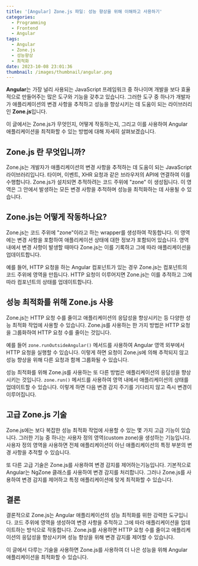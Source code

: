 ```yaml
---
title: '[Angular] Zone.js 파일: 성능 향상을 위해 이해하고 사용하기'
categories:
  - Programming
  - Frontend
  - Angular
tags:
  - Angular
  - Zone.js
  - 성능향상
  - 최적화
date: 2023-10-08 23:01:36
thumbnail: /images/thumbnail/angular.png
---
```


**Angular**는 가장 널리 사용되는 JavaScript 프레임워크 중 하나이며 개발을 보다 효율적으로 만들어주는 많은 도구와 기능을 갖추고 있습니다. 그러한 도구 중 하나가 개발자가 애플리케이션의 변경 사항을 추적하고 성능을 향상시키는 데 도움이 되는 라이브러리인 **Zone.js**입니다.

이 글에서는 Zone.js가 무엇인지, 어떻게 작동하는지, 그리고 이를 사용하여 Angular 애플리케이션을 최적화할 수 있는 방법에 대해 자세히 살펴보겠습니다.

## Zone.js 란 무엇입니까?

Zone.js는 개발자가 애플리케이션의 변경 사항을 추적하는 데 도움이 되는 JavaScript 라이브러리입니다. 타이머, 이벤트, XHR 요청과 같은 브라우저의 API에 연결하여 이를 수행합니다. Zone.js가 설치되면 추적하려는 코드 주위에 "zone" 이 생성됩니다. 이 영역은 그 안에서 발생하는 모든 변경 사항을 추적하며 성능을 최적화하는 데 사용될 수 있습니다.

## Zone.js는 어떻게 작동하나요?

Zone.js는 코드 주위에 "zone"이라고 하는 wrapper를 생성하여 작동합니다. 이 영역에는 변경 사항을 포함하여 애플리케이션 상태에 대한 정보가 포함되어 있습니다. 영역 내에서 변경 사항이 발생할 때마다 Zone.js는 이를 기록하고 그에 따라 애플리케이션을 업데이트합니다.

예를 들어, HTTP 요청을 하는 Angular 컴포넌트가 있는 경우 Zone.js는 컴포넌트의 코드 주위에 영역을 만듭니다. HTTP 요청이 이루어지면 Zone.js는 이를 추적하고 그에 따라 컴포넌트의 상태를 업데이트합니다.

## 성능 최적화를 위해 Zone.js 사용

Zone.js는 HTTP 요청 수를 줄이고 애플리케이션의 응답성을 향상시키는 등 다양한 성능 최적화 작업에 사용할 수 있습니다. Zone.js를 사용하는 한 가지 방법은 HTTP 요청을 그룹화하여 HTTP 요청 수를 줄이는 것입니다.

예를 들어 `zone.runOutsideAngular()` 메서드를 사용하여 Angular 영역 외부에서 HTTP 요청을 실행할 수 있습니다. 이렇게 하면 요청이 Zone.js에 의해 추적되지 않고 성능 향상을 위해 다른 요청과 함께 그룹화될 수 있습니다.

성능 최적화를 위해 Zone.js를 사용하는 또 다른 방법은 애플리케이션의 응답성을 향상시키는 것입니다. `zone.run()` 메서드를 사용하여 영역 내에서 애플리케이션의 상태를 업데이트할 수 있습니다. 이렇게 하면 다음 변경 감지 주기를 기다리지 않고 즉시 변경이 이루어집니다.

## 고급 Zone.js 기술

Zone.js에는 보다 복잡한 성능 최적화 작업에 사용할 수 있는 몇 가지 고급 기능이 있습니다. 그러한 기능 중 하나는 사용자 정의 영역(custom zone)을 생성하는 기능입니다. 사용자 정의 영역을 사용하면 전체 애플리케이션이 아닌 애플리케이션의 특정 부분의 변경 사항을 추적할 수 있습니다.

또 다른 고급 기술은 Zone.js를 사용하여 변경 감지를 제어하는 ​​기능입니다. 기본적으로 Angular는 NgZone 클래스를 사용하여 변경 감지를 처리합니다. 그러나 Zone.js를 사용하여 변경 감지를 제어하고 특정 애플리케이션에 맞게 최적화할 수 있습니다.

## 결론

결론적으로 Zone.js는 Angular 애플리케이션의 성능 최적화를 위한 강력한 도구입니다. 코드 주위에 영역을 생성하여 변경 사항을 추적하고 그에 따라 애플리케이션을 업데이트하는 방식으로 작동합니다. Zone.js를 사용하면 HTTP 요청 수를 줄이고 애플리케이션의 응답성을 향상시키며 성능 향상을 위해 변경 감지를 제어할 수 있습니다.

이 글에서 다루는 기술을 사용하면 Zone.js를 사용하여 더 나은 성능을 위해 Angular 애플리케이션을 최적화할 수 있습니다.
